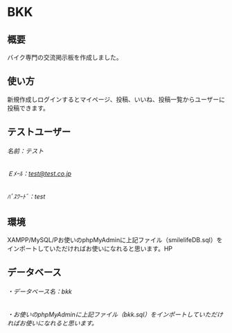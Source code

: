 # BKK
## 概要
バイク専門の交流掲示板を作成しました。
## 使い方
新規作成しログインするとマイページ、投稿、いいね、投稿一覧からユーザーに投稿できます。
## テストユーザー

###### 名前：テスト
###### Ｅﾒｰﾙ：test@test.co.jp
###### ﾊﾟｽﾜｰﾄﾞ：test
## 環境
XAMPP/MySQL/Pお使いのphpMyAdminに上記ファイル（smilelifeDB.sql）をインポートしていただければお使いになれると思います。HP
## データベース
###### ・データベース名：bkk
###### ・お使いのphpMyAdminに上記ファイル（bkk.sql）をインポートしていただければお使いになれると思います。
